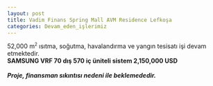 ```yaml
---
layout: post
title: Vadim Finans Spring Mall AVM Residence Lefkoşa
categories: Devam_eden_işlerimiz
---
```

52,000 m<sup><small>2</small></sup> ısıtma, soğutma, havalandırma ve yangın tesisatı işi devam etmektedir.<br><b>SAMSUNG VRF 70 dış 570 iç üniteli sistem 2,150,000 USD</b><br><br><b><i>Proje, finansman sıkıntısı nedeni ile beklemededir.</i></b>
